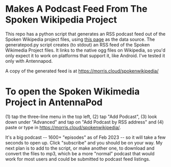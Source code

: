 # Makes A Podcast Feed From The Spoken Wikipedia Project 
This repo has a python script that generates an RSS podcast feed out of the Spoken Wikipedia project files, using [this page](https://en.wikipedia.org/wiki/Wikipedia:Spoken_articles) as the data source. The generatepod.py script creates (to stdout) an RSS feed of the Spoken Wikimedia Project files. It links to the native ogg files on Wikipedia, so you'd only expect it to work on platforms that support it, like Android. I've tested it only with Antennapod. 

A copy of the generated feed is at https://morris.cloud/spokenwikipedia/  

# To open the Spoken Wikimedia Project in AntennaPod
(1) tap the three-line menu in the top left, (2) tap "Add Podcast", (3) look down under "Advanced" and tap on "Add Podcast by RSS address" and (4) paste or type in https://morris.cloud/spokenwikipedia/. 

It's a big podcast -- 1600+ "episodes" as of Feb 2023 -- so it will take a few seconds to open up. Click "subscribe" and you should be on your way. 
My next plan is to add to the script, or make another one, to download and convert the files to mp3, which be a more "normal" podcast that would work for most users and could be submitted to podcast feed listings. 
